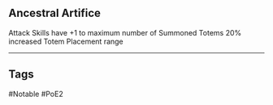 ## Ancestral Artifice
Attack Skills have +1 to maximum number of Summoned Totems
20% increased Totem Placement range

---
## Tags
#Notable
#PoE2
